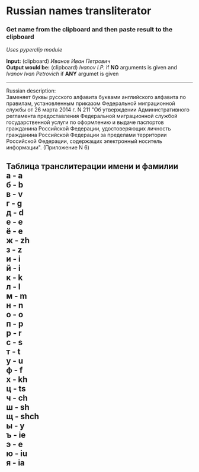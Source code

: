 # Russian names transliterator
### Get name from the clipboard and then paste result to the clipboard

_Uses pyperclip module_

__Input:__ (clipboard) _Иванов Иван Петрович_  
__Output would be:__ (clipboard) _Ivanov I.P._ if **NO** arguments is given
and *Ivanov Ivan Petrovich* if **ANY** argumet is given

---
Russian description:  
Заменяет буквы русского алфавита буквами английского алфавита по правилам, установленным приказом
Федеральной миграционной службы от 26 марта 2014 г. N 211 "Об утверждении Административного
регламента предоставления Федеральной миграционной службой государственной услуги по оформлению и
выдаче паспортов гражданина Российской Федерации, удостоверяющих личность гражданина Российской
Федерации за пределами территории Российской Федерации, содержащих электронный носитель информации".
(Приложение N 6)

Таблица транслитерации имени и фамилии  
а - a  
б - b  
в - v  
г - g  
д - d  
е - e  
ё - e  
ж - zh  
з - z  
и - i  
й - i  
к - k  
л - l  
м - m  
н - n  
о - o  
п - p  
р - r  
с - s  
т - t  
у - u  
ф - f  
х - kh  
ц - ts  
ч - ch  
ш - sh  
щ - shch  
ы - y  
ъ - ie  
э - e  
ю - iu  
я - ia  
---

